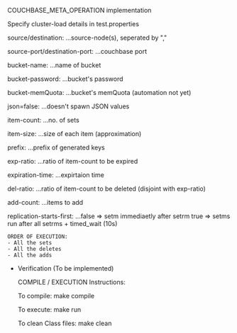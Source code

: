 COUCHBASE_META_OPERATION implementation

Specify cluster-load details in test.properties

source/destination:             ...source-node(s), seperated by ","

source-port/destination-port:   ...couchbase port

bucket-name:                    ...name of bucket

bucket-password:                ...bucket's password

bucket-memQuota:                ...bucket's memQuota (automation not yet)

json=false:                     ...doesn't spawn JSON values

item-count:                     ...no. of sets

item-size:                      ...size of each item (approximation)

prefix:                         ...prefix of generated keys

exp-ratio:                      ...ratio of item-count to be expired
    
expiration-time:                ...expirtaion time
    
del-ratio:                      ...ratio of item-count to be deleted (disjoint with exp-ratio)

add-count:                      ...items to add

replication-starts-first:       ...false => setm immediaetly after setrm
                                   true => setms run after all setrms + timed_wait (10s)

    ORDER OF EXECUTION:
    - All the sets
    - All the deletes
    - All the adds
- Verification (To be implemented)

    COMPILE / EXECUTION Instructions:

    To compile:
    make compile

    To execute:
    make run

    To clean Class files:
    make clean
